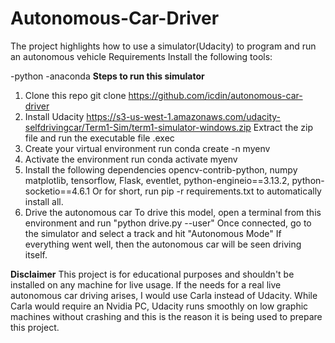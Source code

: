 # Autonomous-Car-Driver
The project highlights how to use a simulator(Udacity) to program and run an autonomous vehicle
Requirements Install the following tools:

-python
-anaconda 
**Steps to run this simulator**
1. Clone this repo git clone https://github.com/icdin/autonomous-car-driver
2. Install Udacity https://s3-us-west-1.amazonaws.com/udacity-selfdrivingcar/Term1-Sim/term1-simulator-windows.zip
   Extract the zip file and run the executable file .exec
3. Create your virtual environment run conda create -n myenv
4. Activate the environment run conda activate myenv
5. Install the following dependencies opencv-contrib-python, numpy matplotlib, tensorflow, Flask, eventlet, python-engineio==3.13.2, python-socketio==4.6.1 Or for short,
   run pip -r requirements.txt to automatically install all.
6. Drive the autonomous car
   To drive this model, open a terminal from this environment and run "python drive.py --user" Once connected,
   go to the simulator and select a track and hit "Autonomous Mode" If everything went well, then the autonomous car will be seen driving itself.

**Disclaimer** 
This project is for educational purposes and shouldn't be installed on any machine for live usage. If the needs for a real live autonomous car driving arises, I would use Carla instead of Udacity. While Carla would require an Nvidia PC, Udacity runs smoothly on low graphic machines without crashing and this is the reason it is being used to prepare this project.
